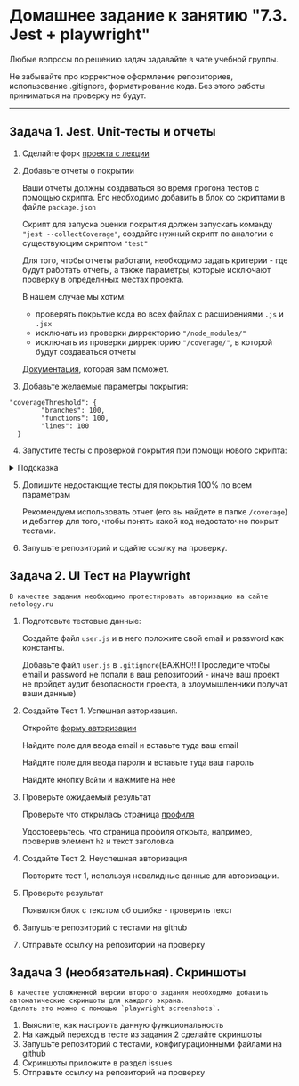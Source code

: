 # Домашнее задание к занятию "7.3. Jest + playwright"

Любые вопросы по решению задач задавайте в чате учебной группы.

Не забывайте про корректное оформление репозиториев, использование .gitignore, форматирование кода. Без этого работы приниматься на проверку не будут.

---

## Задача 1. Jest. Unit-тесты и отчеты

1. Сделайте форк [проекта с лекции](https://github.com/netology-code/jsaqa-code/tree/main/7.3/jest)
2. Добавьте отчеты о покрытии

    Ваши отчеты должны создаваться во время прогона тестов с помощью скрипта. Его необходимо добавить в блок со скриптами в файле `package.json`
    
    Скрипт для запуска оценки покрытия должен запускать команду `"jest --collectCoverage"`, создайте нужный скрипт по аналогии с существующим скриптом `"test"`

    Для того, чтобы отчеты работали, необходимо задать критерии - где будут работать отчеты, а также параметры, которые исключают проверку в определнных местах проекта.

    В нашем случае мы хотим:

    - проверять покрытие кода во всех файлах с расширениями `.js` и `.jsx`
    - исключать из проверки дирректорию `"/node_modules/"`
    - исключать из проверки дирректорию `"/coverage/"`, в которой будут создаваться отчеты

    [Документация](https://jestjs.io/ru/docs/configuration#collectcoveragefrom-array), которая вам поможет.

3. Добавьте желаемые параметры покрытия:
```
"coverageThreshold": {
        "branches": 100,
        "functions": 100,
        "lines": 100
  }
```

4. Запустите тесты с проверкой покрытия при помощи нового скрипта: 


<details>
  <summary>Подсказка</summary>
  
  Подсказки смотреть не хорошо 😈!
  
  Но раз уж вы посмотрели, то примерно так должны выглядеть скрипт и команда для его запуска: 

  ```"coverage": "jest --collectCoverage"``` 

  ```npm run coverage```
</details>


5. Допишите недостающие тесты для покрытия 100% по всем параметрам

    Рекомендуем использовать отчет (его вы найдете в папке `/coverage`) и дебаггер для того, чтобы понять какой код недостаточно покрыт тестами.

6. Запушьте репозиторий и сдайте ссылку на проверку.



## Задача 2. UI Тест на Playwright

    В качестве задания необходимо протестировать авторизацию на сайте netology.ru

1. Подготовьте тестовые данные:

    Cоздайте файл `user.js` и в него положите свой email и password как константы.

    Добавьте файл `user.js` в `.gitignore`(ВАЖНО!! Проследите чтобы email и password не попали в ваш репозиторий - иначе ваш проект не пройдет аудит безопасности проекта, а злоумышленники получат ваши данные)

2. Создайте Тест 1. Успешная авторизация.

    Откройте [форму авторизации](https://netology.ru/?modal=sign_in)

    Найдите поле для ввода email и вставьте туда ваш email

    Найдите поле для ввода пароля и вставьте туда ваш пароль

    Найдите кнопку `Войти` и нажмите на нее

3. Проверьте ожидаемый результат

    Проверьте что открылась страница [профиля](https://netology.ru/profile)

    Удостоверьтесь, что страница профиля открыта, например, проверив элемент `h2` и текст заголовка

4. Создайте Тест 2. Неуспешная авторизация

    Повторите тест 1, используя невалидные данные для авторизации.

5. Проверьте результат

    Появился блок с текстом об ошибке - проверить текст

6. Запушьте репозиторий с тестами на github

7. Отправьте ссылку на репозиторий на проверку

## Задача 3 (необязательная). Скриншоты

    В качестве усложненной версии второго задания необходимо добавить автоматические скриншоты для каждого экрана. 
    Сделать это можно с помощью `playwright screenshots`. 

1. Выясните, как настроить данную функциональность
2. На каждый переход в тесте из задания 2 сделайте скриншоты
3. Запушьте репозиторий с тестами, конфигурационными файлами на github
4. Скриншоты приложите в раздел issues
5. Отправьте ссылку на репозиторий на проверку
